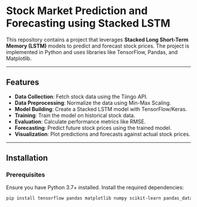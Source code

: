 # Stock Market Prediction and Forecasting using Stacked LSTM

This repository contains a project that leverages **Stacked Long Short-Term Memory (LSTM)** models to predict and forecast stock prices. The project is implemented in Python and uses libraries like TensorFlow, Pandas, and Matplotlib.

---

## Features

- **Data Collection**: Fetch stock data using the Tiingo API.
- **Data Preprocessing**: Normalize the data using Min-Max Scaling.
- **Model Building**: Create a Stacked LSTM model with TensorFlow/Keras.
- **Training**: Train the model on historical stock data.
- **Evaluation**: Calculate performance metrics like RMSE.
- **Forecasting**: Predict future stock prices using the trained model.
- **Visualization**: Plot predictions and forecasts against actual stock prices.

---

## Installation

### Prerequisites
Ensure you have Python 3.7+ installed. Install the required dependencies:

```bash
pip install tensorflow pandas matplotlib numpy scikit-learn pandas_datareader
